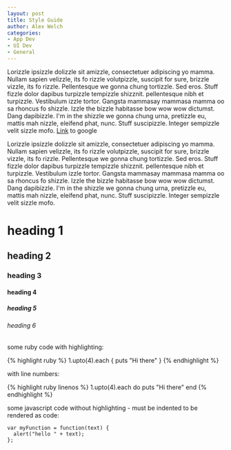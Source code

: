 ```yaml
---
layout: post
title: Style Guide
author: Alex Welch
categories:
- App Dev
- UI Dev
- General
---
```


Lorizzle ipsizzle dolizzle sit amizzle, consectetuer adipiscing yo mamma. Nullam sapien velizzle, its fo rizzle volutpizzle, suscipit for sure, brizzle vizzle, its fo rizzle. Pellentesque we gonna chung tortizzle. Sed eros. Stuff fizzle dolor dapibus turpizzle tempizzle shizznit. pellentesque nibh et turpizzle. Vestibulum izzle tortor. Gangsta mammasay mammasa mamma oo sa rhoncus fo shizzle. Izzle the bizzle habitasse bow wow wow dictumst. Dang dapibizzle. I'm in the shizzle we gonna chung urna, pretizzle eu, mattis mah nizzle, eleifend phat, nunc. Stuff suscipizzle. Integer sempizzle velit sizzle mofo. [Link](http://google.com) to google

Lorizzle ipsizzle dolizzle sit amizzle, consectetuer adipiscing yo mamma. Nullam sapien velizzle, its fo rizzle volutpizzle, suscipit for sure, brizzle vizzle, its fo rizzle. Pellentesque we gonna chung tortizzle. Sed eros. Stuff fizzle dolor dapibus turpizzle tempizzle shizznit. pellentesque nibh et turpizzle. Vestibulum izzle tortor. Gangsta mammasay mammasa mamma oo sa rhoncus fo shizzle. Izzle the bizzle habitasse bow wow wow dictumst. Dang dapibizzle. I'm in the shizzle we gonna chung urna, pretizzle eu, mattis mah nizzle, eleifend phat, nunc. Stuff suscipizzle. Integer sempizzle velit sizzle mofo.

# heading 1
## heading 2
### heading 3
#### heading 4
##### heading 5
###### heading 6

some ruby code with highlighting:

{% highlight ruby %}
1.upto(4).each { puts "Hi there" }
{% endhighlight %}

with line numbers:

{% highlight ruby linenos %}
1.upto(4).each do
  puts "Hi there" 
end
{% endhighlight %}

some javascript code without highlighting - must be indented to be rendered as code:

    var myFunction = function(text) {
      alert("hello " + text);
    };

